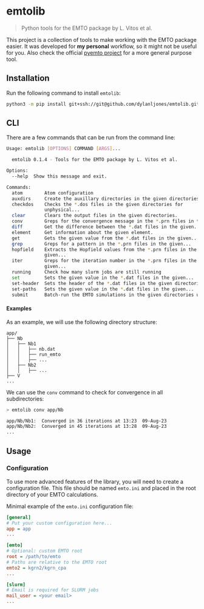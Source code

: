 # emtolib

> Python tools for the EMTO package by L. Vitos et al.

This project is a collection of tools to make working with the EMTO package
easier. It was developed for **my personal** workflow, so it might not be
useful for you. Also check the official [pyemto project](https://github.com/hpleva/pyemto)
for a more general purpose tool.


## Installation

Run the following command to install `emtolib`:
```bash
python3 -m pip install git+ssh://git@github.com/dylanljones/emtolib.git
```


## CLI

There are a few commands that can be run from the command line:

```bash
Usage: emtolib [OPTIONS] COMMAND [ARGS]...

  emtolib 0.1.4 - Tools for the EMTO package by L. Vitos et al.

Options:
  --help  Show this message and exit.

Commands:
  atom        Atom configuration
  auxdirs     Create the auxillary directories in the given directories.
  checkdos    Checks the *.dos files in the given directories for
              unphysical...
  clear       Clears the output files in the given directories.
  conv        Greps for the convergence message in the *.prn files in the...
  diff        Get the difference between the *.dat files in the given...
  element     Get information about the given element.
  get         Gets the given value from the *.dat files in the given...
  grep        Greps for a pattern in the *.prn files in the given...
  hopfield    Extracts the Hopfield values from the *.prn files in the
              given...
  iter        Greps for the iteration number in the *.prn files in the
              given...
  running     Check how many slurm jobs are still running
  set         Sets the given value in the *.dat files in the given...
  set-header  Sets the header of the *.dat files in the given directories.
  set-paths   Sets the given value in the *.dat files in the given...
  submit      Batch-run the EMTO simulations in the given directories using...
```

#### Examples

As an example, we will use the following directory structure:

```
app/
├── Nb
│   ├── Nb1
│   │   ├── nb.dat
│   │   ├── run_emto
│   │   ├── ...
│   ├── Nb2
│   │   ├── ...
├── V
...
```

We can use the `conv` command to check for convergence in all subdirectories:

```bash
> emtolib conv app/Nb

app/Nb/Nb1:  Converged in 36 iterations at 13:23  09-Aug-23
app/Nb/Nb2:  Converged in 45 iterations at 13:28  09-Aug-23
...
```

## Usage

### Configuration

To use more advanced features of the library, you will need to create a
configuration file. This file should be named ``emto.ini`` and placed in the
root directory of your EMTO calculations.

Minimal example of the ``emto.ini`` configuration file:

```ini
[general]
# Put your custom configuration here...
app = app
...

[emto]
# Optional: custom EMTO root
root = /path/to/emto
# Paths are relative to the EMTO root
emto2 = kgrn2/kgrn_cpa
...

[slurm]
# Email is required for SLURM jobs
mail_user = <your email>
...
```
